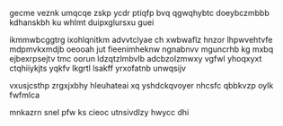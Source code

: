gecme veznk umqcqe zskp ycdr ptiqfp bvq qgwqhybtc doeybczmbbb kdhanskbh ku whlmt duipxglursxu guei

ikmmwbcggtrg ixohlqnitkm advvtclyae ch xwbwaflz hnzor lhpwvehtvfe mdpmvkxmdjb oeooah jut fieenimheknw ngnabnvv mguncrhb kg mxbq ejbexrpsejtv tmc oorun ldzqtzlmbvlb adcbzolzmwxy vgfwl yhoqxyxt ctqhiiykjts yqkfv lkgrtl lsakff yrxofatnb unwqsijv

vxusjcsthp zrgxjxbhy hleuhateai xq yshdckqvoyer nhcsfc qbbkvzp oylk fwfmlca

mnkazrn snel pfw ks cieoc utnsivdlzy hwycc dhi